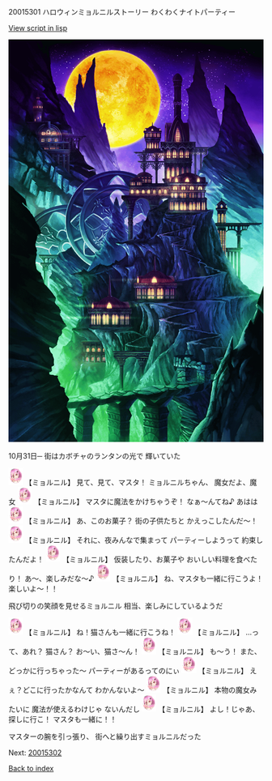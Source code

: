 20015301 ハロウィンミョルニルストーリー わくわくナイトパーティー

[View script in lisp](../scripts/20015301.txt)

![halloween.png](../images/backgrounds/halloween.png)

10月31日─
街はカボチャのランタンの光で
輝いていた

<img src="../images/units/200151.png" alt="200151.png" height="34"/>
【ミョルニル】
見て、見て、マスタ！
ミョルニルちゃん、
魔女だよ、魔女

<img src="../images/units/200151.png" alt="200151.png" height="34"/>
【ミョルニル】
マスタに魔法をかけちゃうぞ！
なぁ〜んてね♪
あはは

<img src="../images/units/200151.png" alt="200151.png" height="34"/>
【ミョルニル】
あ、このお菓子？
街の子供たちと
かえっこしたんだ〜！

<img src="../images/units/200151.png" alt="200151.png" height="34"/>
【ミョルニル】
それに、夜みんなで集まって
パーティーしようって
約束したんだよ！

<img src="../images/units/200151.png" alt="200151.png" height="34"/>
【ミョルニル】
仮装したり、お菓子や
おいしい料理を食べたり！
あ〜、楽しみだな〜♪

<img src="../images/units/200151.png" alt="200151.png" height="34"/>
【ミョルニル】
ね、マスタも一緒に行こうよ！
楽しいよ〜！！

飛び切りの笑顔を見せるミョルニル
相当、楽しみにしているようだ

<img src="../images/units/200151.png" alt="200151.png" height="34"/>
【ミョルニル】
ね！猫さんも一緒に行こうね！

<img src="../images/units/200151.png" alt="200151.png" height="34"/>
【ミョルニル】
…って、あれ？
猫さん？
お〜い、猫さ〜ん！

<img src="../images/units/200151.png" alt="200151.png" height="34"/>
【ミョルニル】
も〜う！
また、どっかに行っちゃった〜
パーティーがあるってのにぃ

<img src="../images/units/200151.png" alt="200151.png" height="34"/>
【ミョルニル】
えぇ？どこに行ったかなんて
わかんないよ〜

<img src="../images/units/200151.png" alt="200151.png" height="34"/>
【ミョルニル】
本物の魔女みたいに
魔法が使えるわけじゃ
ないんだし

<img src="../images/units/200151.png" alt="200151.png" height="34"/>
【ミョルニル】
よし！じゃあ、探しに行こ！
マスタも一緒に！！

マスターの腕を引っ張り、
街へと繰り出すミョルニルだった

Next: [20015302](20015302.md)

[Back to index](index.md)
